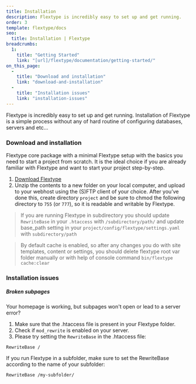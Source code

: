 ```yaml
---
title: Installation
description: Flextype is incredibly easy to set up and get running.
order: 3
template: flextype/docs
seo:
  title: Installation | Flextype
breadcrumbs:
  1:
    title: "Getting Started"
    link: "[url]/flextype/documentation/getting-started/"
on_this_page:
  -
    title: "Download and installation"
    link: "download-and-installation"
  -
    title: "Installation issues"
    link: "installation-issues"
---
```


Flextype is incredibly easy to set up and get running. Installation of Flextype is a simple process without any of hard routine of configuring databases, servers and etc...

### <a name="download-and-installation"></a> Download and installation

Flextype core package with a minimal Flextype setup with the basics you need to start a project from scratch. It is the ideal choice if you are already familiar with Flextype and want to start your project step-by-step.

<ol>
    <li><a href="https://awilum.github.io/flextype/downloads/">Download Flextype</a></li>
    <li>Unzip the contents to a new folder on your local computer, and upload to your webhost using the (S)FTP client of your choice. After you’ve done this, create directory <code>project</code> and be sure to chmod the following directory to <code>755</code> (or <code>777</code>), so it is readable and writable by Flextype.</li>
</ol>

> If you are running Flextype in subdirectory you should update `RewriteBase` in your `.htaccess` with  `/subdirectory/path/` and update base_path setting in your `project/config/flextype/settings.yaml` with `subdirectory/path`

> By default cache is enabled, so after any changes you do with site templates, content or settings, you should delete flextype root var folder manually or with help of console command `bin/flextype cache:clear` 

### <a name="installation-issues"></a> Installation issues

##### Broken subpages

Your homepage is working, but subpages won't open or lead to a server error?

1. Make sure that the .htaccess file is present in your Flextype folder.
2. Check if `mod_rewrite` is enabled on your server.
3. Please try setting the `RewriteBase` in the .htaccess file:

```
RewriteBase /
```

If you run Flextype in a subfolder, make sure to set the RewriteBase according to the name of your subfolder:

```
RewriteBase /my-subfolder/
```
